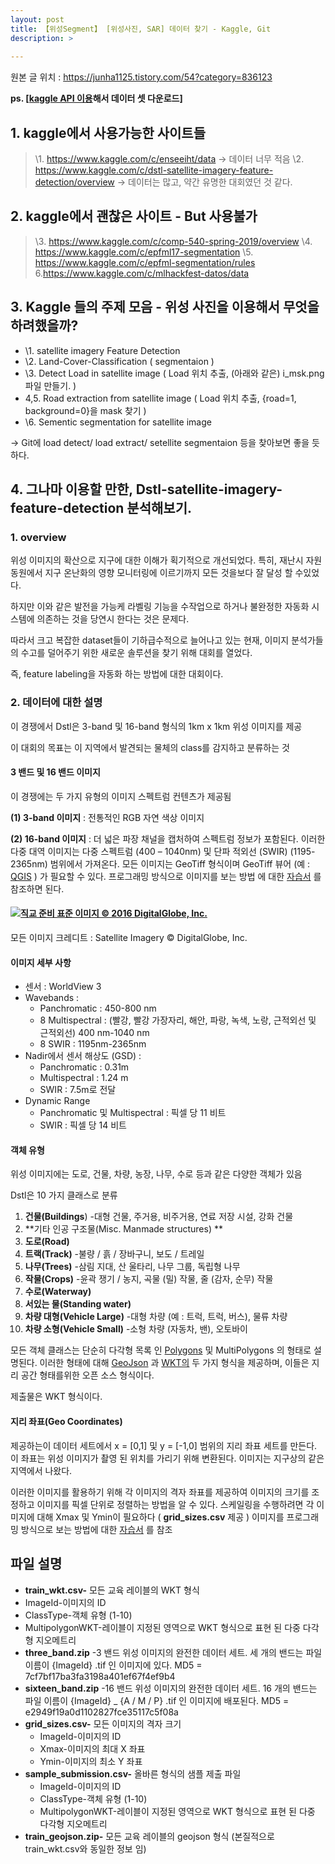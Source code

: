```yaml
---
layout: post
title: 【위성Segment】 [위성사진, SAR] 데이터 찾기 - Kaggle, Git
description: >  
    
---
```

원본 글 위치 :   https://junha1125.tistory.com/54?category=836123

**ps. [[kaggle API 이용](https://teddylee777.github.io/data_science/Kaggle-API-사용법)해서 데이터 셋 다운로드]**

 

## **1. kaggle에서 사용가능한 사이트들**
> \1. https://www.kaggle.com/c/enseeiht/data -> 데이터 너무 적음 
> \2. https://www.kaggle.com/c/dstl-satellite-imagery-feature-detection/overview 
>  -> 데이터는 많고, 약간 유명한 대회였던 것 같다.

## **2. kaggle에서 괜찮은 사이트 - But 사용불가**
> \3. https://www.kaggle.com/c/comp-540-spring-2019/overview
> \4. https://www.kaggle.com/c/epfml17-segmentation
> \5. https://www.kaggle.com/c/epfml-segmentation/rules
> 6.https://www.kaggle.com/c/mlhackfest-datos/data

## **3. Kaggle 들의 주제 모음 - 위성 사진을 이용해서 무엇을 하려했을까?**
- \1. satellite imagery Feature Detection
- \2. Land-Cover-Classification ( segmentaion )
- \3. Detect Load in satellite image ( Load 위치 추출, (아래와 같은) i_msk.png 파일 만들기. )
- 4,5. Road extraction from satellite image ( Load 위치 추출, {road=1, background=0}을 mask 찾기 )
- \6. Sementic segmentation for satellite image

-> Git에 load detect/ load extract/ setellite segmentaion 등을 찾아보면 좋을 듯 하다.


## **4. 그나마 이용할 만한, Dstl-satellite-imagery-feature-detection 분석해보기.**

### 1. overview
위성 이미지의 확산으로 지구에 대한 이해가 획기적으로 개선되었다. 특히, 재난시 자원 동원에서 지구 온난화의 영향 모니터링에 이르기까지 모든 것을보다 잘 달성 할 수있었다.

하지만 이와 같은 발전을 가능케 라벨링 기능을 수작업으로 하거나 불완정한 자동화 시스템에 의존하는 것을 당연시 한다는 것은 문제다.

따라서 크고 복잡한 dataset들이 기하급수적으로 늘어나고 있는 현재, 이미지 분석가들의 수고를 덜어주기 위한 새로운 솔루션을 찾기 위해 대회를 열었다.

즉, feature labeling을 자동화 하는 방법에 대한 대회이다.

### 2. 데이터에 대한 설명
이 경쟁에서 Dstl은 3-band 및 16-band 형식의 1km x 1km 위성 이미지를 제공

이 대회의 목표는 이 지역에서 발견되는 물체의 class를 감지하고 분류하는 것

#### 3 밴드 및 16 밴드 이미지
이 경쟁에는 두 가지 유형의 이미지 스펙트럼 컨텐츠가 제공됨

**(1) 3-band 이미지** : 전통적인 RGB 자연 색상 이미지

**(2) 16-band 이미지** : 더 넓은 파장 채널을 캡처하여 스펙트럼 정보가 포함된다. 이러한 다중 대역 이미지는 다중 스펙트럼 (400 – 1040nm) 및 단파 적외선 (SWIR) (1195-2365nm) 범위에서 가져온다. 모든 이미지는 GeoTiff 형식이며 GeoTiff 뷰어 (예 : [QGIS](http://www.qgis.org/) ) 가 필요할 수 있다. 프로그래밍 방식으로 이미지를 보는 방법 에 대한 [자습서](https://www.kaggle.com/c/dstl-satellite-imagery-feature-detection/details/data-processing-tutorial) 를 참조하면 된다.

#### [![직교 준비 표준 이미지 © 2016 DigitalGlobe, Inc.](https://camo.githubusercontent.com/5bea2c01c70e2b84d163193abc388e57a57321a6/68747470733a2f2f73746f726167652e676f6f676c65617069732e636f6d2f6b6167676c652d636f6d7065746974696f6e732f6b6167676c652f353931362f6d656469612f363130302d467261675f332e706e67)](https://camo.githubusercontent.com/5bea2c01c70e2b84d163193abc388e57a57321a6/68747470733a2f2f73746f726167652e676f6f676c65617069732e636f6d2f6b6167676c652d636f6d7065746974696f6e732f6b6167676c652f353931362f6d656469612f363130302d467261675f332e706e67)

모든 이미지 크레디트 : Satellite Imagery © DigitalGlobe, Inc.

#### 이미지 세부 사항

- 센서 : WorldView 3
- Wavebands :
  - Panchromatic : 450-800 nm
  - 8 Multispectral : (빨강, 빨강 가장자리, 해안, 파랑, 녹색, 노랑, 근적외선 및 근적외선) 400 nm-1040 nm
  - 8 SWIR : 1195nm-2365nm
- Nadir에서 센서 해상도 (GSD) :
  - Panchromatic : 0.31m
  - Multispectral : 1.24 m
  - SWIR : 7.5m로 전달
- Dynamic Range
  - Panchromatic 및 Multispectral : 픽셀 당 11 비트
  - SWIR : 픽셀 당 14 비트

#### 객체 유형

위성 이미지에는 도로, 건물, 차량, 농장, 나무, 수로 등과 같은 다양한 객체가 있음

Dstl은 10 가지 클래스로 분류

1. **건물(Buildings**) -대형 건물, 주거용, 비주거용, 연료 저장 시설, 강화 건물
2. **기타 인공 구조물(Misc. Manmade structures) **
3. **도로(Road)**
4. **트랙(Track)** -불량 / 흙 / 장바구니, 보도 / 트레일
5. **나무(Trees)** -삼림 지대, 산 울타리, 나무 그룹, 독립형 나무
6. **작물(Crops)** -윤곽 쟁기 / 농지, 곡물 (밀) 작물, 줄 (감자, 순무) 작물
7. **수로(Waterway)**
8. **서있는 물(Standing water)**
9. **차량 대형(Vehicle Large)** -대형 차량 (예 : 트럭, 트럭, 버스), 물류 차량
10. **차량 소형(Vehicle Small)** -소형 차량 (자동차, 밴), 오토바이

모든 객체 클래스는 단순히 다각형 목록 인 [Polygons](https://en.wikipedia.org/wiki/Polygon) 및 MultiPolygons 의 형태로 설명된다. 이러한 형태에 대해 [GeoJson](http://geojson.org/) 과 [WKT의](https://en.wikipedia.org/wiki/Well-known_text) 두 가지 형식을 제공하며, 이들은 지리 공간 형태를위한 오픈 소스 형식이다.

제출물은 WKT 형식이다.

#### 지리 좌표(Geo Coordinates)

제공하는이 데이터 세트에서 x = [0,1] 및 y = [-1,0] 범위의 지리 좌표 세트를 만든다. 이 좌표는 위성 이미지가 촬영 된 위치를 가리기 위해 변환된다. 이미지는 지구상의 같은 지역에서 나왔다.

이러한 이미지를 활용하기 위해 각 이미지의 격자 좌표를 제공하여 이미지의 크기를 조정하고 이미지를 픽셀 단위로 정렬하는 방법을 알 수 있다. 스케일링을 수행하려면 각 이미지에 대해 Xmax 및 Ymin이 필요하다 ( **grid_sizes.csv** 제공 ) 이미지를 프로그래밍 방식으로 보는 방법에 대한 [자습서](https://www.kaggle.com/c/dstl-satellite-imagery-feature-detection/details/data-processing-tutorial) 를 참조

## 파일 설명

- **train_wkt.csv-** 모든 교육 레이블의 WKT 형식
- ImageId-이미지의 ID
- ClassType-객체 유형 (1-10)
- MultipolygonWKT-레이블이 지정된 영역으로 WKT 형식으로 표현 된 다중 다각형 지오메트리
- **three_band.zip** -3 밴드 위성 이미지의 완전한 데이터 세트. 세 개의 밴드는 파일 이름이 {ImageId} .tif 인 이미지에 있다. MD5 = 7cf7bf17ba3fa3198a401ef67f4ef9b4
- **sixteen_band.zip** -16 밴드 위성 이미지의 완전한 데이터 세트. 16 개의 밴드는 파일 이름이 {ImageId} _ {A / M / P} .tif 인 이미지에 배포된다. MD5 = e2949f19a0d1102827fce35117c5f08a
- **grid_sizes.csv-** 모든 이미지의 격자 크기
  - ImageId-이미지의 ID
  - Xmax-이미지의 최대 X 좌표
  - Ymin-이미지의 최소 Y 좌표
- **sample_submission.csv-** 올바른 형식의 샘플 제출 파일
  - ImageId-이미지의 ID
  - ClassType-객체 유형 (1-10)
  - MultipolygonWKT-레이블이 지정된 영역으로 WKT 형식으로 표현 된 다중 다각형 지오메트리
- **train_geojson.zip-** 모든 교육 레이블의 geojson 형식 (본질적으로 train_wkt.csv와 동일한 정보 임)